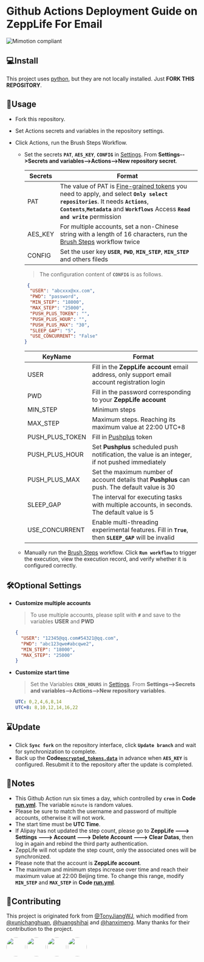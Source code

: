 # Github Actions Deployment Guide on ZeppLife For Email
![Mimotion compliant](https://img.shields.io/badge/%F0%9F%95%B6-Mimotion%F0%9F%8F%83%E2%80%8D%E2%99%82%EF%B8%8F-blue?labelColor=f46db0)



## 💻Install
This project uses [python](http://python.org), but they are not locally installed. Just **FORK THIS REPOSITORY**.



## 📌Usage
-  Fork this repository.  
-  Set Actions secrets and variables in the repository settings.  
-  Click Actions, run the Brush Steps Workflow.
  
   - Set the secrets **`PAT`**, **`AES_KEY`**, **`CONFIG`** in [Settings](https://github.com/derryck404/mimotion/settings/variables/actions). From **Settings-->Secrets and variables-->Actions-->New repository secret**.

     | Secrets  | Format   |
     |----------|----------|
     | PAT      | The value of PAT is [Fine-grained tokens](https://github.com/settings/personal-access-tokens/new) you need to apply, and select **`Only select repositories`**. It needs **`Actions`**, **`Contents`**,**`Metadata`** and **`Workflows`** Access **`Read and write`** permission  |
     | AES_KEY  | For multiple accounts, set a non-Chinese string with a length of 16 characters, run the [Brush Steps](https://github.com/derryck404/Mimotion/actions/workflows/run.yml) workflow twice  |
     | CONFIG   | Set the user key **`USER`**, **`PWD`**, **`MIN_STEP`**, **`MIN_STEP`** and others fileds  |

      >The configuration content of **`CONFIG`** is as follows.
        ```json
         {
          "USER": "abcxxx@xx.com",
          "PWD": "password",
          "MIN_STEP": "18000",
          "MAX_STEP": "25000",
          "PUSH_PLUS_TOKEN": "",
          "PUSH_PLUS_HOUR": "",
          "PUSH_PLUS_MAX": "30",
          "SLEEP_GAP": "5",
          "USE_CONCURRENT": "False"
        }
       ```

     | KeyName         | Format                                                                                                 |
     |-----------------|--------------------------------------------------------------------------------------------------------|
     | USER            | Fill in the **ZeppLife account** email address, only support email account registration login          |
     | PWD             | Fill in the password corresponding to your **ZeppLife account**                                        |
     | MIN_STEP        | Minimum steps                                                                                          |
     | MAX_STEP        | Maximum steps. Reaching its maximum value at 22:00 UTC+8                                               |
     | PUSH_PLUS_TOKEN | Fill in [Pushplus](https://www.pushplus.plus) token                                                    |
     | PUSH_PLUS_HOUR  | Set **Pushplus** scheduled push notification, the value is an integer, if not pushed immediately       |
     | PUSH_PLUS_MAX   | Set the maximum number of account details that **Pushplus** can push. The default value is 30          |
     | SLEEP_GAP       | The interval for executing tasks with multiple accounts, in seconds. The default value is 5            |
     | USE_CONCURRENT  | Enable multi-threading experimental features. Fill in **`True`**, then **`SLEEP_GAP`** will be invalid |
 
   - Manually run the [Brush Steps](https://github.com/derryck404/Mimotion/actions/workflows/run.yml) workflow. Click **`Run workflow`** to trigger the execution, view the execution record, and verify whether it is configured correctly.


   
## 🛠Optional Settings

- **Customize multiple accounts** 
  >To use multiple accounts, please split with **`#`** and save to the variables **USER** and **PWD**
  ```json
  {
    "USER": "12345@qq.com#54321@qq.com",
    "PWD": "abc123qwe#abcqwe2",
    "MIN_STEP": "18000",
    "MAX_STEP": "25000"
  }
  ```

- **Customize start time** 
  >Set the Variables **`CRON_HOURS`** in [Settings](https://github.com/derryck404/mimotion/settings/variables/actions). From **Settings-->Secrets and variables-->Actions-->New repository variables**.
  ```yaml
  UTC: 0,2,4,6,8,14
  UTC+8: 8,10,12,14,16,22
  ```

 
## ⌛Update
- Click **`Sync fork`** on the repository interface, click **`Update branch`** and wait for synchronization to complete.
- Back up the **Code[`encrypted_tokens.data`](https://github.com/derryck404/Mimotion/blob/master/encrypted_tokens.data)** in advance when **`AES_KEY`** is configured. Resubmit it to the repository after the update is completed.



## 🔔Notes
- This Github Action run six times a day, which controlled by **`cron`** in **Code [run.yml](https://github.com/derryck404/Mimotion/blob/master/.github/workflows/run.yml)**. The variable `minute` is random values.
- Please be sure to match the username and password of multiple accounts, otherwise it will not work.  
- The start time must be **UTC Time**.  
- If Alipay has not updated the step count, please go to **ZeppLife ---> Settings ---> Account ---> Delete Account ---> Clear Datas**, then log in again and rebind the third party authentication.  
- ZeppLife will not update the step count, only the associated ones will be synchronized.  
- Please note that the account is **ZeppLife account**.  
- The maximum and minimum steps increase over time and reach their maximum value at 22:00 Beijing time. To change this range, modify **`MIN_STEP`** and **`MAX_STEP`** in **Code [run.yml](https://github.com/derryck404/Mimotion/blob/main/.github/workflows/run.yml)**.



## 💌Contributing
This project is originated fork from [@TonyJiangWJ](https://github.com/TonyJiangWJ/mimotion), which modified from [@xunichanghuan](https://github.com/xunichanghuan/), [@huangshihai](https://github.com/huangshihai/mimotion) and [@hanximeng](https://github.com/hanximeng/Zepp_API/). Many thanks for their contribution to the project.

<a href="https://github.com/TonyJiangWJ/"><img src="https://avatars.githubusercontent.com/u/11325805?v=4" width="50" height="50" style="border-radius:50%; overflow:hidden;"/></a>
<a href="https://github.com/xunichanghuan/"><img src="https://avatars.githubusercontent.com/u/9484015?v=4" width="50" height="50" style="border-radius:50%; overflow:hidden;"/></a>
<a href="https://github.com/huangshihai/"><img src="https://avatars.githubusercontent.com/u/23566676?v=4" width="50" height="50" style="border-radius:50%; overflow:hidden;"/></a>
<a href="https://github.com/hanximeng/"><img src="https://avatars.githubusercontent.com/u/28382753?v=4" width="50" height="50" style="border-radius:50%; overflow:hidden;"/></a>
